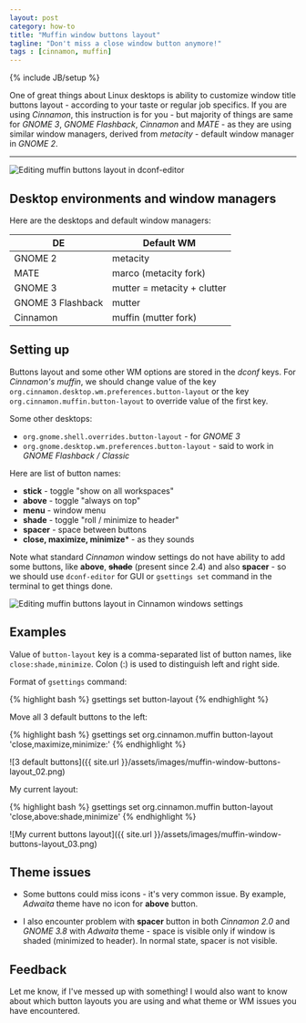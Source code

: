 ```yaml
---
layout: post
category: how-to
title: "Muffin window buttons layout"
tagline: "Don't miss a close window button anymore!"
tags : [cinnamon, muffin]
---
```

{% include JB/setup %}

One of great things about Linux desktops is ability to customize window title buttons layout - according to your taste or regular job specifics. If you are using *Cinnamon*, this instruction is for you - but majority of things are same for *GNOME 3*, *GNOME Flashback*, *Cinnamon* and *MATE* - as they are using similar window managers, derived from *metacity* - default window manager in *GNOME 2*.

<!-- more -->

---

<img src="{{ site.url }}/assets/images/muffin-window-buttons-layout_01.png" alt="Editing muffin buttons layout in dconf-editor" class="img-responsive" />

## Desktop environments and window managers

Here are the desktops and default window managers:

| DE 				| Default WM                    |
|-------------------|-------------------------------|
| GNOME 2 			| metacity						|
| MATE 				| marco (metacity fork)			|
| GNOME 3 			| mutter = metacity + clutter	|
| GNOME 3 Flashback	| mutter						|
| Cinnamon 			| muffin (mutter fork)			|

## Setting up

Buttons layout and some other WM options are stored in the *dconf* keys. For *Cinnamon's muffin*, we should
change value of the key `org.cinnamon.desktop.wm.preferences.button-layout` or the key `org.cinnamon.muffin.button-layout`
to override value of the first key.

Some other desktops:

- `org.gnome.shell.overrides.button-layout` - for *GNOME 3*
- `org.gnome.desktop.wm.preferences.button-layout` - said to work in *GNOME Flashback / Classic*

Here are list of button names:

- **stick** - toggle "show on all workspaces"
- **above** - toggle "always on top"
- **menu** - window menu
- **shade** - toggle "roll / minimize to header"
- **spacer** - space between buttons
- **close, maximize, minimize*** - as they sounds

Note what standard *Cinnamon* window settings do not have ability to add some buttons, like **above**, <del>**shade**</del> (present since 2.4) and also **spacer** -
so we should use `dconf-editor` for GUI or `gsettings set` command in the terminal to get things done.

<img src="{{ site.url }}/assets/images/muffin-window-buttons-layout_04.png" alt="Editing muffin buttons layout in Cinnamon windows settings" class="img-responsive" />

## Examples

Value of `button-layout` key is a comma-separated list of button names, like `close:shade,minimize`. Colon (:) is used to distinguish left and right side.

Format of `gsettings` command:

{% highlight bash %}
gsettings set <key> button-layout <value>
{% endhighlight %}

Move all 3 default buttons to the left:

{% highlight bash %}
gsettings set org.cinnamon.muffin button-layout 'close,maximize,minimize:'
{% endhighlight %}

![3 default buttons]({{ site.url }}/assets/images/muffin-window-buttons-layout_02.png)

My current layout:

{% highlight bash %}
gsettings set org.cinnamon.muffin button-layout 'close,above:shade,minimize'
{% endhighlight %}

![My current buttons layout]({{ site.url }}/assets/images/muffin-window-buttons-layout_03.png)

## Theme issues

- Some buttons could miss icons - it's very common issue. By example, *Adwaita* theme have no icon for **above** button.

- I also encounter problem with **spacer** button in both *Cinnamon 2.0* and *GNOME 3.8* with *Adwaita* theme - space is visible only if window is shaded (minimized to header). In normal state, spacer is not visible.

## Feedback

Let me know, if I've messed up with something! I would also want to know
about which button layouts you are using and what theme or WM issues you have encountered.

